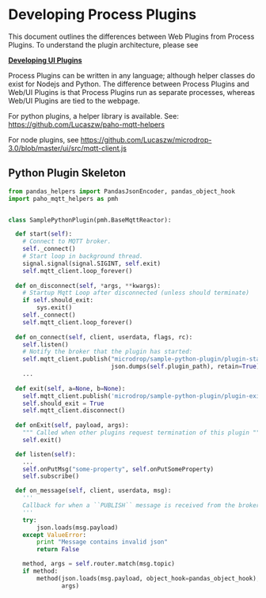 # Developing Process Plugins

This document outlines the differences between Web Plugins from Process Plugins. To understand the plugin architecture, please see

**[Developing UI Plugins](https://github.com/Lucaszw/microdrop-3.0/blob/master/docs/DevelopingUIPlugins.md)**

Process Plugins can be written in any language; although helper classes do exist for Nodejs and Python. The difference between Process Plugins and Web/UI Plugins is that Process Plugins run as separate processes, whereas Web/UI Plugins are tied to the webpage.

For python plugins, a helper library is available. See: https://github.com/Lucaszw/paho-mqtt-helpers

For node plugins, see https://github.com/Lucaszw/microdrop-3.0/blob/master/ui/src/mqtt-client.js

## Python Plugin Skeleton

```python
from pandas_helpers import PandasJsonEncoder, pandas_object_hook
import paho_mqtt_helpers as pmh


class SamplePythonPlugin(pmh.BaseMqttReactor):

  def start(self):
    # Connect to MQTT broker.
    self._connect()
    # Start loop in background thread.
    signal.signal(signal.SIGINT, self.exit)
    self.mqtt_client.loop_forever()
  
  def on_disconnect(self, *args, **kwargs):
    # Startup Mqtt Loop after disconnected (unless should terminate)
    if self.should_exit:
        sys.exit()
    self._connect()
    self.mqtt_client.loop_forever()
  
  def on_connect(self, client, userdata, flags, rc):
    self.listen()
    # Notify the broker that the plugin has started:
    self.mqtt_client.publish("microdrop/sample-python-plugin/plugin-started",
                             json.dumps(self.plugin_path), retain=True)
    ...
                                 
  def exit(self, a=None, b=None):
    self.mqtt_client.publish('microdrop/sample-python-plugin/plugin-exited', "{}", retain=True)
    self.should_exit = True
    self.mqtt_client.disconnect()
  
  def onExit(self, payload, args):
    """ Called when other plugins request termination of this plugin """
    self.exit()

  def listen(self):
    ...
    self.onPutMsg("some-property", self.onPutSomeProperty)
    self.subscribe()

  def on_message(self, client, userdata, msg):
    '''
    Callback for when a ``PUBLISH`` message is received from the broker.
    '''
    try:
        json.loads(msg.payload)
    except ValueError:
        print "Message contains invalid json"
        return False

    method, args = self.router.match(msg.topic)
    if method:
        method(json.loads(msg.payload, object_hook=pandas_object_hook),
               args)
                   
```

